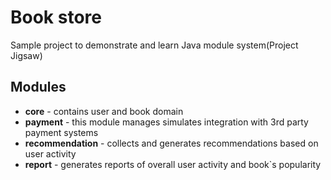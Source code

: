 # Book store
 Sample project to demonstrate and learn Java module system(Project Jigsaw)

## Modules
 - **core** - contains user and book domain
 - **payment** - this module manages simulates integration with 3rd party payment systems
 - **recommendation** - collects and generates recommendations based on user activity
 - **report** - generates reports of overall user activity and book`s popularity

